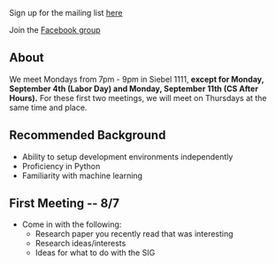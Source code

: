 Sign up for the mailing list [here](https://www-s.acm.illinois.edu/sigs/63)

Join the [Facebook group](https://www.facebook.com/groups/623608024414854/)

## About
We meet Mondays from 7pm - 9pm in Siebel 1111, **except for Monday, September 4th (Labor Day) and Monday, September 11th (CS After Hours).** For these first two meetings, we will meet on Thursdays at the same time and place.


## Recommended Background

- Ability to setup development environments independently
- Proficiency in Python
- Familiarity with machine learning


## First Meeting -- 8/7
- Come in with the following:
  - Research paper you recently read that was interesting
  - Research ideas/interests
  - Ideas for what to do with the SIG

